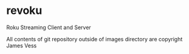# revoku
Roku Streaming Client and Server

All contents of git repository outside of images directory are copyright James Vess
